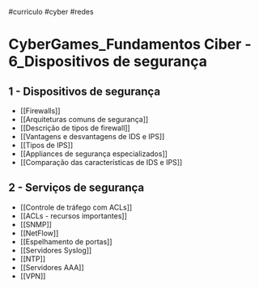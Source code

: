 #curriculo #cyber #redes 

# CyberGames_Fundamentos Ciber - 6_Dispositivos de segurança

## 1 - Dispositivos de segurança

- [[Firewalls]]
- [[Arquiteturas comuns de segurança]]
- [[Descrição de tipos de firewall]]
- [[Vantagens e desvantagens de IDS e IPS]]
- [[Tipos de IPS]]
- [[Appliances de segurança especializados]]
- [[Comparação das características de IDS e IPS]]

## 2 - Serviços de segurança

- [[Controle de tráfego com ACLs]]
- [[ACLs - recursos importantes]]
- [[SNMP]]
- [[NetFlow]]
- [[Espelhamento de portas]]
- [[Servidores Syslog]]
- [[NTP]]
- [[Servidores AAA]]
- [[VPN]]








